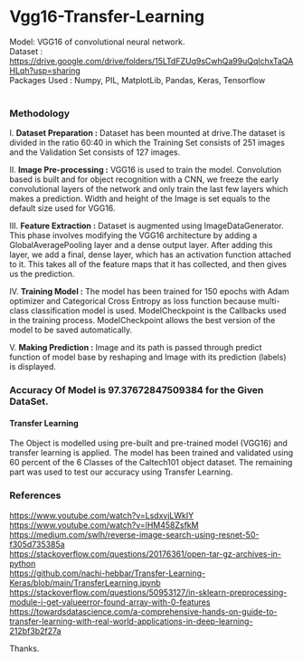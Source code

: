 # Vgg16-Transfer-Learning 

Model: VGG16 of convolutional neural network. <br>
Dataset : https://drive.google.com/drive/folders/15LTdFZUq9sCwhQa99uQqlchxTaQAHLqh?usp=sharing <br>
Packages Used : Numpy, PIL, MatplotLib, Pandas, Keras, Tensorflow <br><br>


### Methodology   </br>
I. **Dataset Preparation :** Dataset has been mounted at drive.The dataset is divided in the ratio 60:40 in which the Training Set consists of 251 images and the Validation Set consists of 127 images.

II. **Image Pre-processing :** VGG16 is used to train the model. Convolution based is built and for object recognition with a CNN, we freeze the early convolutional layers of the network and only train the last few layers which makes a prediction. Width and height of the Image is set equals to the default size used for VGG16. 

III. **Feature Extraction :** Dataset is augmented using ImageDataGenerator. This phase involves modifying the VGG16 architecture by adding a GlobalAveragePooling layer and a dense output layer. After adding this layer, we add a final, dense layer, which has an activation function attached to it. This takes all of the feature maps that it has collected, and then gives us the prediction.

IV. **Training Model :** The model has been trained for 150 epochs with Adam optimizer and Categorical Cross Entropy as loss function because multi-class classification model is used. ModelCheckpoint is the Callbacks used in the training process. ModelCheckpoint allows the best version of the model to be saved automatically.

V. **Making Prediction :** Image and its path is passed through predict function of model base by reshaping and Image with its prediction (labels) is displayed.


### Accuracy Of Model is 97.37672847509384 for the Given DataSet.  <br>

#### Transfer Learning
The Object is modelled using pre-built and pre-trained model (VGG16) and transfer learning is applied. The model has been trained and validated using 60 percent of the 6 Classes of the Caltech101 object dataset. The remaining part was used to test our accuracy using Transfer Learning.

### References
https://www.youtube.com/watch?v=LsdxvjLWkIY  <br>
https://www.youtube.com/watch?v=lHM458ZsfkM   <br>
https://medium.com/swlh/reverse-image-search-using-resnet-50-f305d735385a <br>
https://stackoverflow.com/questions/20176361/open-tar-gz-archives-in-python  <br>
https://github.com/nachi-hebbar/Transfer-Learning-Keras/blob/main/TransferLearning.ipynb  <br>
https://stackoverflow.com/questions/50953127/in-sklearn-preprocessing-module-i-get-valueerror-found-array-with-0-features  <br>
https://towardsdatascience.com/a-comprehensive-hands-on-guide-to-transfer-learning-with-real-world-applications-in-deep-learning-212bf3b2f27a  <br>

Thanks.
